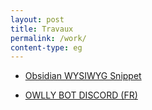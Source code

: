 ```yaml
---
layout: post
title: Travaux
permalink: /work/
content-type: eg
---
```



- [Obsidian WYSIWYG Snippet](https://github.com/Mara-Li/Obsidian-WYSIWYG)  

- [OWLLY BOT DISCORD (FR)](https://github.com/OwllyBot/Owlly)  

